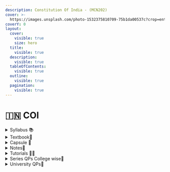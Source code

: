 ```yaml
---
description: Constitution Of India - (MCN202)
cover: >-
  https://images.unsplash.com/photo-1532375810709-75b1da00537c?crop=entropy&cs=srgb&fm=jpg&ixid=M3wxOTcwMjR8MHwxfHNlYXJjaHwyfHxjb25zdGl0dXRpb24lMjBvZiUyMGluZGlhfGVufDB8fHx8MTcwNjQzOTYwMHww&ixlib=rb-4.0.3&q=85
coverY: 0
layout:
  cover:
    visible: true
    size: hero
  title:
    visible: true
  description:
    visible: true
  tableOfContents:
    visible: true
  outline:
    visible: true
  pagination:
    visible: true
---
```


# 🇮🇳 COI

<details>

<summary>Syllabus 📚</summary>

[MCN202](https://drive.google.com/file/d/1dEzmJJn5Iur3ODIZf3davhiq-ULViWOU/view?usp=drive\_link) 👈

</details>

<details>

<summary>Textbook📖</summary>

[COI Textbook](https://drive.google.com/drive/folders/1V-PxIuAtiSu9g2cX4QHrA-W7WDkuazoB?usp=drive\_link) 👈

</details>

<details>

<summary>Capsule 💊</summary>

[COI Short Notes](https://drive.google.com/drive/folders/1xrOqzbAE4YljsNVGDrI4MANCH6LgsEsE?usp=drive_link) 👈

</details>

<details>

<summary>Notes📒</summary>

[COI Notes](https://drive.google.com/drive/folders/1APQNlqv-YpKxDapmq4cySnhnKf6ywsze?usp=drive\_link) 👈

</details>

<details>

<summary>Tutorials 🧑‍🏫</summary>

[KTU S4 CONSTITUTION OF INDIA | KTU S4 CONSTITUTION OF INDIA TOPICS | CONSTITUTION OF INDIA KTU S4 - BIG Q](https://youtu.be/kmjR7MvKBys?si=MeA\_8gLQweOrWKnp) 👈

[Constitution of India - Edutrikz by Hingston](https://youtube.com/playlist?list=PLIex9xdAUpog7oxh5DRTH5MXHLFMxdqfK\&si=Qrn7ZNHoS-JJH7cM) 👈

[CONSTITUTION OF INDIA - deebuus](https://youtube.com/playlist?list=PLE57eeihTcea-xzaTJ14nsPwymxvC2hU8\&si=jBu0\_KZCCUPZSu4w) 👈

</details>

<details>

<summary>Series QPs College wise📃</summary>

[COI Series QPs](https://drive.google.com/drive/folders/1jK6GwTTWTLoqCPyrgVS4X-Fre4MGyYSM?usp=drive\_link) 👈

</details>

<details>

<summary>University QPs📄</summary>

[COI Previous Year QPs ](https://drive.google.com/drive/folders/1BB\_8LH1jIsPZpcB5DAZJecVrCC2I5ayI?usp=drive\_link)👈

</details>
